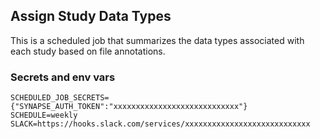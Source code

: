 ## Assign Study Data Types

This is a scheduled job that summarizes the data types associated with each study based on file annotations. 

### Secrets and env vars

```
SCHEDULED_JOB_SECRETS={"SYNAPSE_AUTH_TOKEN":"xxxxxxxxxxxxxxxxxxxxxxxxxxxx"}
SCHEDULE=weekly
SLACK=https://hooks.slack.com/services/xxxxxxxxxxxxxxxxxxxxxxxxxxxx
```

